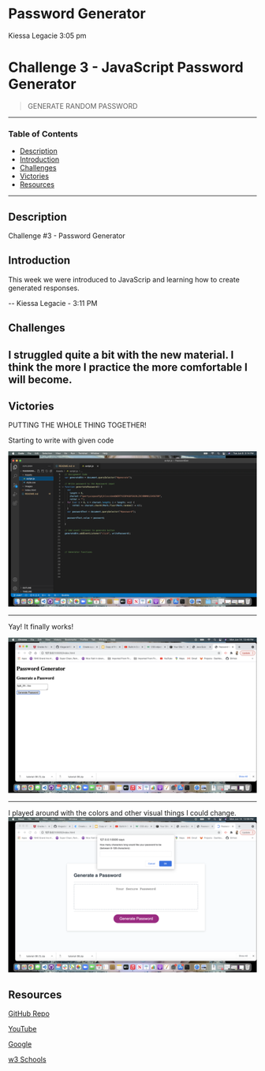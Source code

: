 # Password Generator
Kiessa Legacie 3:05 pm
# Challenge 3 - JavaScript Password Generator 
> GENERATE RANDOM PASSWORD
---
### Table of Contents
- [Description](#description)
- [Introduction](#introduction)
- [Challenges](#challenges)
- [Victories](#victories)
- [Resources](#resources)

---

## Description

Challenge #3 - Password Generator

## Introduction 
This week we were introduced to JavaScrip and learning how to create generated responses.


--
Kiessa Legacie - 3:11 PM
## Challenges
I struggled quite a bit with the new material. I think the more I practice the more comfortable I will become.
---
## Victories
PUTTING THE WHOLE THING TOGETHER!

Starting to write with given code

<img src= "./images/firstpart.png">

---

Yay! It finally works!

<img src= "./images/works.png">

---

I played around with the colors and other visual things
I could change.
<img src= "./images/color.png"/>
## Resources 

<a href="#">GitHub Repo</a>

<a href="https://www.youtube.com/watch?v=eVGEea7adDM">YouTube</a>

<a href="https://www.google.com/webhp?hl=en&sa=X&ved=0ahUKEwiLjJ7fosLvAhWXW80KHawRD_oQPAgI">Google</a>

<a href="https://www.w3schools.com/charsets/ref_html_ascii.asp">w3 Schools</a>

<a href="#"></a>
